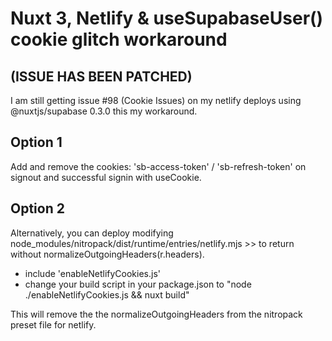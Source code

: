 # Nuxt 3, Netlify & useSupabaseUser() cookie glitch workaround
## (ISSUE HAS BEEN PATCHED)
I am still getting issue #98 (Cookie Issues) on my netlify deploys using @nuxtjs/supabase 0.3.0 this my workaround.

## Option 1
Add and remove the cookies: 'sb-access-token' / 'sb-refresh-token' on signout and successful signin with useCookie.

## Option 2
Alternatively, you can deploy modifying node_modules/nitropack/dist/runtime/entries/netlify.mjs >> to return without normalizeOutgoingHeaders(r.headers).

- include 'enableNetlifyCookies.js'
- change your build script in your package.json to  "node ./enableNetlifyCookies.js && nuxt build"

This will remove the the normalizeOutgoingHeaders from the nitropack preset file for netlify.

